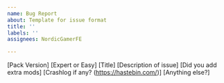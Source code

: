 ```yaml
---
name: Bug Report
about: Template for issue format
title: ''
labels: ''
assignees: NordicGamerFE

---
```


[Pack Version]
[Expert or Easy]
[Title]
[Description of issue]
[Did you add extra mods]
[Crashlog if any? (https://hastebin.com/)]
[Anything else?]
